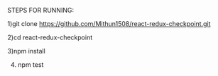 STEPS FOR RUNNING:

1)git clone https://github.com/Mithun1508/react-redux-checkpoint.git

2)cd react-redux-checkpoint

3)npm install

4) npm test
